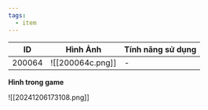 ```yaml
---
tags:
  - item
---
```


| ID     | Hình Ảnh         | Tính năng sử dụng |
| ------ | ---------------- | ----------------- |
| 200064 | ![[200064c.png]] | -                 |

**Hình trong game**

![[20241206173108.png]]